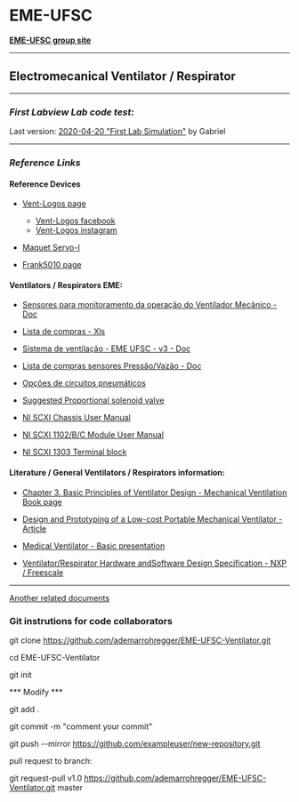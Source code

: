# EME-UFSC 

**[EME-UFSC group site](https://eme.ufsc.br/ "EME-UFSC group Site")**

***

## Electromecanical Ventilator / Respirator 
***

### *First Labview Lab code test:*

Last version: [2020-04-20 "First Lab Simulation"](https://github.com/ademarrohregger/EME-UFSC-Ventilator-Labview-Code/tree/master/Labview%20code "2020-04-20 First Lab Simulation") by Gabriel 

***


### *Reference Links*

#### Reference Devices

+ [Vent-Logos page](https://www.ventlogos.com.br/ "Vent-logos Site")
    - [Vent-Logos facebook](https://www.facebook.com/ventlogos.medicohospitalar/ "Vent-logos Facebook")
    - [Vent-Logos instagram](https://www.instagram.com/p/BvUZGvBAvHp/ "Vent-logos Instagram")

+ [Maquet Servo-I](https://www.medonegroup.com/pdf/manuals/userManuals/Maquet-Servo-i-Operators-Manual.pdf "Maquet Servo-I")

+ [Frank5010 page](https://www.frank5010.com.br/ "Frank5010 page")


#### Ventilators / Respirators EME:

+ [Sensores para monitoramento da operação do Ventilador Mecânico - Doc ](https://docs.google.com/document/d/1qkutcPb6ZeN_u1Jc0sKikT_xsM87fGYkimWtWgSglXI/edit "Sensores para monitoramento da operação do Ventilador Mecânico - Doc ")

+ [Lista de compras - Xls](https://docs.google.com/spreadsheets/d/1tPckTf7UcDMDv292cV6oWED-GQv6acorzieaLBDWgY0/edit#gid=340717770 "Lista de compras xls")

+ [Sistema de ventilação - EME UFSC - v3 - Doc](https://docs.google.com/document/d/1pF5CpEk4YVl9e7Ml7EDjUtZp_q3aDyRrqfLyKgkWQPA/edit# "Sistema de ventilação - EME UFSC - v3 - Doc")

+ [Lista de compras sensores Pressão/Vazão - Doc](https://docs.google.com/document/d/1pr2BwADfJgNikYR5n7vELydSTk42BicopfO2KNFfc-w/edit "Lista de compras sensores Pressão/Vazão - Doc")

+ [Opções de circuitos pneumáticos](https://docs.google.com/document/d/1uGpP1wrJGgZ4F5YaqlX9M1xrOApTgXwWIRoCqPB2iUI/edit#heading=h.x6bo5j7v9pcu "Opções de circuitos pneumáticos")

+ [Suggested Proportional solenoid valve](http://www.isma.pt/site/assets/files/2388/ode-3-21a2kcv25-081.pdf "Suggested Proportional solenoid valve")

+ [NI SCXI Chassis User Manual](https://www.ni.com/pdf/manuals/374423l.pdf "NI SCXI Chassis User Manual")

+ [NI SCXI 1102/B/C Module User Manual](https://www.ni.com/pdf/manuals/374423l.pdf "NI SCXI 1102/B/C Module User Manual")

+ [NI SCXI 1303 Terminal block](http://www.ni.com/pdf/manuals/321923b.pdf "NI NI SCXI 1303 Terminal block")



#### Literature / General Ventilators / Respirators information:

+ [
Chapter 3. Basic Principles of Ventilator Design - Mechanical Ventilation Book page
](https://accessmedicine.mhmedical.com/content.aspx?bookid=520&sectionid=41692239 "Chapter 3. Basic Principles of Ventilator Design - Mechanical Ventilation Book page
")

+ [Design and Prototyping of a Low-cost Portable Mechanical Ventilator - Article](https://web.mit.edu/2.75/projects/DMD_2010_Al_Husseini.pdf "Design and Prototyping of a Low-cost Portable Mechanical Ventilator - Article")

+ [Medical Ventilator - Basic presentation](http://ocw.utm.my/pluginfile.php/1458/mod_resource/content/0/Notes/OCW_ventilator.pdf "Medical Ventilator - Basic presentation")

+ [Ventilator/Respirator Hardware andSoftware Design Specification - NXP / Freescale](https://www.nxp.com/docs/en/application-note/DRM127.pdf "Ventilator/Respirator Hardware andSoftware Design Specification - NXP / Freescale")


***


[Another related documents](https://github.com/ademarrohregger/EME-UFSC-Ventilator-Labview-Code/tree/master/documentacao "Another related documents")

### Git instrutions for code collaborators


git clone https://github.com/ademarrohregger/EME-UFSC-Ventilator.git

cd EME-UFSC-Ventilator

git init

*** Modify ***

git add .

git commit -m "comment your commit"

git push --mirror https://github.com/exampleuser/new-repository.git

pull request to branch:

git request-pull v1.0 https://github.com/ademarrohregger/EME-UFSC-Ventilator.git master



